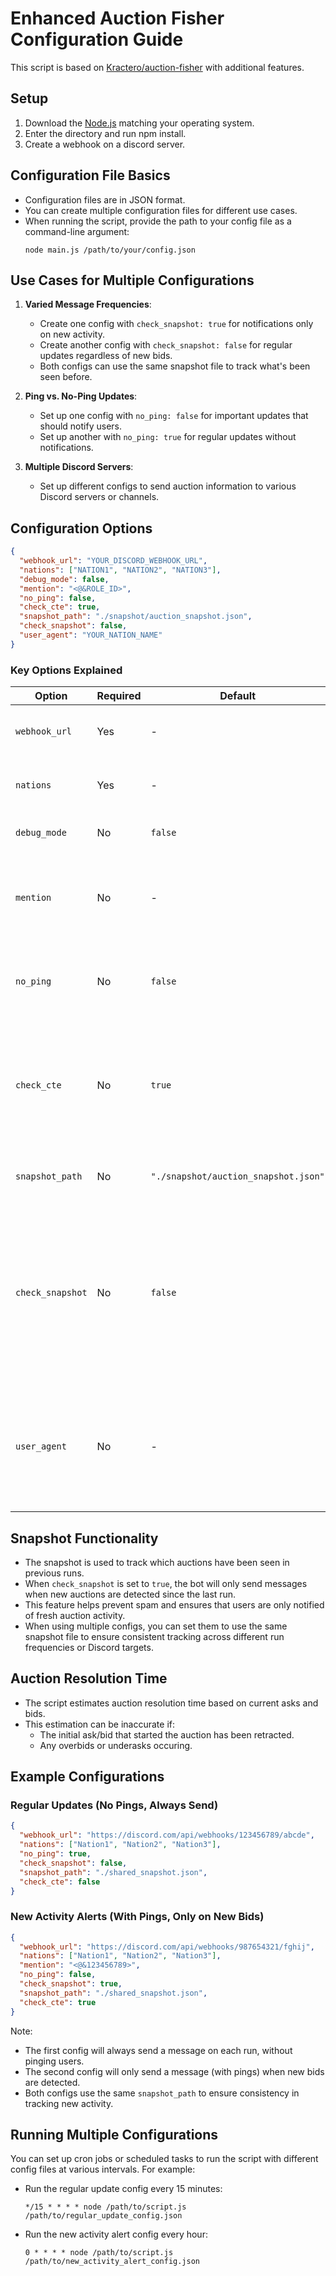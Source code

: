 # Enhanced Auction Fisher Configuration Guide

This script is based on [Kractero/auction-fisher](https://github.com/Kractero/auction-fisher) with additional features.

## Setup

1. Download the [Node.js](https://nodejs.org/en/download/current) matching your operating system.
1. Enter the directory and run npm install.
1. Create a webhook on a discord server.

## Configuration File Basics

- Configuration files are in JSON format.
- You can create multiple configuration files for different use cases.
- When running the script, provide the path to your config file as a command-line argument:
  ```
  node main.js /path/to/your/config.json
  ```

## Use Cases for Multiple Configurations

1. **Varied Message Frequencies**:

   - Create one config with `check_snapshot: true` for notifications only on new activity.
   - Create another config with `check_snapshot: false` for regular updates regardless of new bids.
   - Both configs can use the same snapshot file to track what's been seen before.

2. **Ping vs. No-Ping Updates**:

   - Set up one config with `no_ping: false` for important updates that should notify users.
   - Set up another with `no_ping: true` for regular updates without notifications.

3. **Multiple Discord Servers**:
   - Set up different configs to send auction information to various Discord servers or channels.

## Configuration Options

```json
{
  "webhook_url": "YOUR_DISCORD_WEBHOOK_URL",
  "nations": ["NATION1", "NATION2", "NATION3"],
  "debug_mode": false,
  "mention": "<@&ROLE_ID>",
  "no_ping": false,
  "check_cte": true,
  "snapshot_path": "./snapshot/auction_snapshot.json",
  "check_snapshot": false,
  "user_agent": "YOUR_NATION_NAME"
}
```

### Key Options Explained

| Option           | Required | Default                              | Description                                                                                                               |
| ---------------- | -------- | ------------------------------------ | ------------------------------------------------------------------------------------------------------------------------- |
| `webhook_url`    | Yes      | -                                    | Your Discord webhook URL.                                                                                                 |
| `nations`        | Yes      | -                                    | Array of nation names to monitor.                                                                                         |
| `debug_mode`     | No       | `false`                              | Enable additional logging.                                                                                                |
| `mention`        | No       | -                                    | Discord role/user to mention. Use `<@&ROLE_ID>` or `<@USER_ID>`.                                                          |
| `no_ping`        | No       | `false`                              | When `true`, sends messages without @user mentions.                                                                       |
| `check_cte`      | No       | `true`                               | Check if nations have Ceased To Exist. Set to `false` to reduce API calls and increase speed.                             |
| `snapshot_path`  | No       | `"./snapshot/auction_snapshot.json"` | Path for the auction snapshot file.                                                                                       |
| `check_snapshot` | No       | `false`                              | When `true`, only sends messages if new bids are detected since the last run. When `false`, sends a message on every run. |
| `user_agent`     | No       | -                                    | Your nation name for API requests. Defaults to the first nation in `nations` if not supplied.                             |

## Snapshot Functionality

- The snapshot is used to track which auctions have been seen in previous runs.
- When `check_snapshot` is set to `true`, the bot will only send messages when new auctions are detected since the last run.
- This feature helps prevent spam and ensures that users are only notified of fresh auction activity.
- When using multiple configs, you can set them to use the same snapshot file to ensure consistent tracking across different run frequencies or Discord targets.

## Auction Resolution Time

- The script estimates auction resolution time based on current asks and bids.
- This estimation can be inaccurate if:
  - The initial ask/bid that started the auction has been retracted.
  - Any overbids or underasks occuring.

## Example Configurations

### Regular Updates (No Pings, Always Send)

```json
{
  "webhook_url": "https://discord.com/api/webhooks/123456789/abcde",
  "nations": ["Nation1", "Nation2", "Nation3"],
  "no_ping": true,
  "check_snapshot": false,
  "snapshot_path": "./shared_snapshot.json",
  "check_cte": false
}
```

### New Activity Alerts (With Pings, Only on New Bids)

```json
{
  "webhook_url": "https://discord.com/api/webhooks/987654321/fghij",
  "nations": ["Nation1", "Nation2", "Nation3"],
  "mention": "<@&123456789>",
  "no_ping": false,
  "check_snapshot": true,
  "snapshot_path": "./shared_snapshot.json",
  "check_cte": true
}
```

Note:

- The first config will always send a message on each run, without pinging users.
- The second config will only send a message (with pings) when new bids are detected.
- Both configs use the same `snapshot_path` to ensure consistency in tracking new activity.

## Running Multiple Configurations

You can set up cron jobs or scheduled tasks to run the script with different config files at various intervals. For example:

- Run the regular update config every 15 minutes:
  ```
  */15 * * * * node /path/to/script.js /path/to/regular_update_config.json
  ```
- Run the new activity alert config every hour:
  ```
  0 * * * * node /path/to/script.js /path/to/new_activity_alert_config.json
  ```
